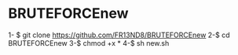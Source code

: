 # BRUTEFORCEnew
1- $ git clone https://github.com/FR13ND8/BRUTEFORCEnew  2-$  cd BRUTEFORCEnew  3-$  chmod +x *  4-$  sh new.sh
